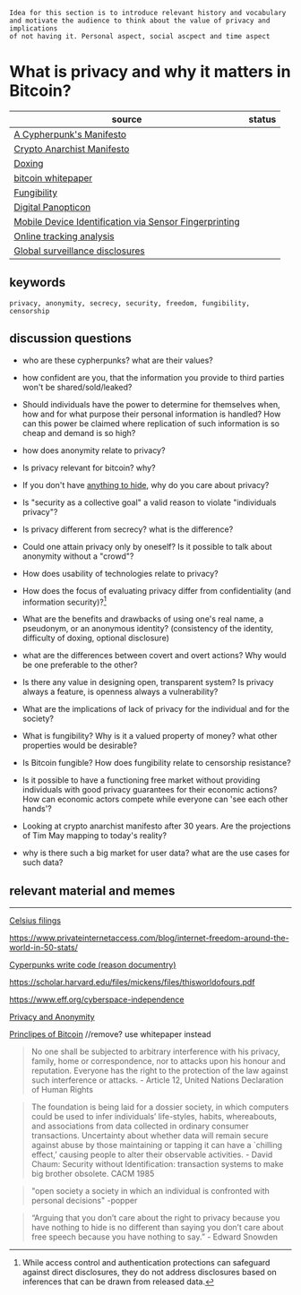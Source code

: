 ```
Idea for this section is to introduce relevant history and vocabulary and motivate the audience to think about the value of privacy and implications
of not having it. Personal aspect, social ascpect and time aspect
```
# What is privacy and why it matters in Bitcoin?



| source                                                                                                                         | status |
| ------------------------------------------------------------------------------------------------------------------------------ | ------ |
| [A Cypherpunk's Manifesto](https://www.activism.net/cypherpunk/manifesto.html)                                                 |        |
| [Crypto Anarchist Manifesto](https://www.activism.net/cypherpunk/crypto-anarchy.html)                                          |        |
| [Doxing](https://en.wikipedia.org/wiki/Doxing)                                                                                 |        |
| [bitcoin whitepaper](https://bitcoin.org/bitcoin.pdf)                                                                          |        |
| [Fungibility](https://en.bitcoin.it/wiki/Fungibility)                                                                          |        |
| [Digital Panopticon](https://medium.com/blockchain-at-berkeley/digital-panopticon-why-privacy-is-a-human-right-2ab6dae77433)   |        |
| [Mobile Device Identification via Sensor Fingerprinting](https://arxiv.org/pdf/1408.1416.pdf)                                  |        |
| [Online tracking analysis](https://www.cs.princeton.edu/~arvindn/publications/OpenWPM_1_million_site_tracking_measurement.pdf) |        |
| [Global surveillance disclosures](https://en.wikipedia.org/wiki/Global_surveillance_disclosures_(2013%E2%80%93present))        |        |

## keywords

    privacy, anonymity, secrecy, security, freedom, fungibility, censorship


## discussion questions

- who are these cypherpunks? what are their values?

- how confident are you, that the information you provide to third parties won't be shared/sold/leaked?

- Should individuals have the power to determine for themselves when, how and for what purpose their personal information is handled? How can this power be claimed where replication of such information is so cheap and demand is so high?

- how does anonymity relate to privacy?
  
- Is privacy relevant for bitcoin? why?

- If you don't have [anything to hide](https://en.wikipedia.org/wiki/Nothing_to_hide_argument), why do you care about privacy?

- Is "security as a collective goal" a valid reason to violate "individuals privacy"? 

- Is privacy different from secrecy? what is the difference?
  
- Could one attain privacy only by oneself? Is it possible to talk about anonymity without a "crowd"? 

- How does usability of technologies relate to privacy?

- How does the focus of evaluating privacy differ from confidentiality (and information security)?[^1]
<!-- this question related to the differentiation of information security from privacy -->

- What are the benefits and drawbacks of using one's real name, a pseudonym, or an anonymous identity? (consistency of the identity, difficulty of doxing, optional disclosure)

- what are the differences between covert and overt actions? Why would be one preferable to the other?

- Is there any value in designing open, transparent system? Is privacy always a feature, is openness always a vulnerability?

- What are the implications of lack of privacy for the individual and for the society?

- What is fungibility? Why is it a valued property of money? what other properties would be desirable?
  <!-- - What are the prerequisites for censorship? -->

- Is Bitcoin fungible? How does fungibility relate to censorship resistance?

- Is it possible to have a functioning free market without providing individuals with good privacy guarantees for their economic actions? How can economic actors compete while everyone can 'see each other hands'?

- Looking at crypto anarchist manifesto after 30 years. Are the projections of Tim May mapping to today's reality? 

- why is there such a big market for user data? what are the use cases for such data?




## relevant material and memes
--- 

[Celsius filings](https://twitter.com/hdevalence/status/1578128350958059520)

https://www.privateinternetaccess.com/blog/internet-freedom-around-the-world-in-50-stats/

[Cyperpunks write code (reason documentry)](https://www.youtube.com/watch?v=9vM0oIEhMag)

https://scholar.harvard.edu/files/mickens/files/thisworldofours.pdf

https://www.eff.org/cyberspace-independence

[Privacy and Anonymity](https://www.privateinternetaccess.com/blog/how-does-privacy-differ-from-anonymity-and-why-are-both-important/) 

[Princlipes of Bitcoin](https://en.bitcoin.it/wiki/Principles_of_Bitcoin) //remove? use whitepaper instead

> No one shall be subjected to arbitrary inter­fer­ence with his privacy, family, home or corre­spon­dence, nor to attacks upon his honour and reputa­tion. Everyone has the right to the protec­tion of the law against such inter­fer­ence or attacks.
\- Article 12, United Nations Decla­ra­tion of Human Rights


> The foundation is being laid for a dossier society, in which computers could be used to infer individuals’ life-styles, habits, whereabouts, and associations from data collected in ordinary consumer transactions. Uncertainty about whether data will remain secure against abuse by those maintaining or tapping it can have a `chilling effect,’ causing people to alter their observable activities. 
\- David Chaum: Security without Identification: transaction systems to make big brother obsolete. CACM 1985

>"open society a society in which an individual is confronted with personal decisions" 
\-popper

>    “Arguing that you don’t care about the right to privacy because you have nothing to hide is no different than saying you don’t care about free speech because you have nothing to say.”
\- Edward Snowden


[^1]: While access control and authentication protections can safeguard against direct disclosures, they do not address disclosures based on inferences that can be drawn from released data.